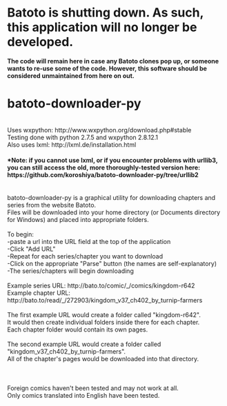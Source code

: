 # Batoto is shutting down. As such, this application will no longer be developed.

**The code will remain here in case any Batoto clones pop up, or someone wants to re-use some of the code. However, this software should be considered unmaintained from here on out.**



batoto-downloader-py
====================
<br>
Uses wxpython: http://www.wxpython.org/download.php#stable<br>
Testing done with python 2.7.5 and wxpython 2.8.12.1<br>
Also uses lxml: http://lxml.de/installation.html<br>
<h4>*Note: if you cannot use lxml, or if you encounter problems with urllib3, you can still access the old, more thoroughly-tested version here: https://github.com/koroshiya/batoto-downloader-py/tree/urllib2</h4>
<br>
batoto-downloader-py is a graphical utility for downloading chapters and series from the website Batoto.<br>
Files will be downloaded into your home directory (or Documents directory for Windows) and placed
into appropriate folders.<br>
<br>
To begin:<br>
-paste a url into the URL field at the top of the application<br>
-Click "Add URL"<br>
-Repeat for each series/chapter you want to download<br>
-Click on the appropriate "Parse" button (the names are self-explanatory)<br>
-The series/chapters will begin downloading<br>
<br>
Example series URL: http://bato.to/comic/_/comics/kingdom-r642<br>
Example chapter URL: http://bato.to/read/_/272903/kingdom_v37_ch402_by_turnip-farmers<br>
<br>
The first example URL would create a folder called "kingdom-r642".<br>
It would then create individual folders inside there for each chapter.<br>
Each chapter folder would contain its own pages.<br>
<br>
The second example URL would create a folder called "kingdom_v37_ch402_by_turnip-farmers".<br>
All of the chapter's pages would be downloaded into that directory.<br>
<br>
<br>
<br>
Foreign comics haven't been tested and may not work at all.<br>
Only comics translated into English have been tested.
